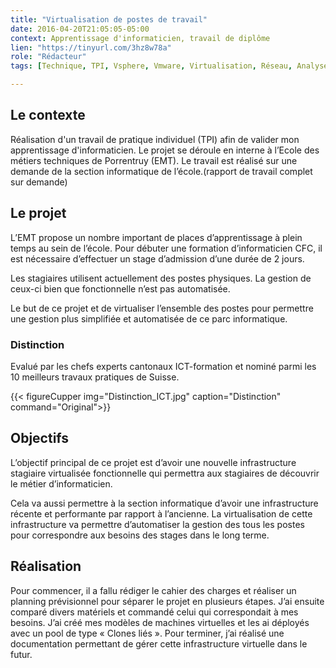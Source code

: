 ```yaml
---
title: "Virtualisation de postes de travail"
date: 2016-04-20T21:05:05-05:00
context: Apprentissage d'informaticien, travail de diplôme
lien: "https://tinyurl.com/3hz8w78a"
role: "Rédacteur"
tags: [Technique, TPI, Vsphere, Vmware, Virtualisation, Réseau, Analyse ]

---
```


## Le contexte

Réalisation d'un travail de pratique individuel (TPI) afin de valider mon apprentissage d'informaticien. 
Le projet se déroule en interne à l’Ecole des métiers techniques de Porrentruy (EMT). Le travail est réalisé sur
une demande de la section informatique de l’école.(rapport de travail complet sur demande)

## Le projet
L’EMT propose un nombre important de places d’apprentissage à plein temps au sein de l’école. Pour
débuter une formation d’informaticien CFC, il est nécessaire d’effectuer un stage d’admission d’une
durée de 2 jours.

Les stagiaires utilisent actuellement des postes physiques. La gestion de ceux-ci bien que fonctionnelle
n’est pas automatisée.

Le but de ce projet et de virtualiser l’ensemble des postes pour permettre une gestion plus simplifiée
et automatisée de ce parc informatique.

### Distinction
Evalué par les chefs experts cantonaux ICT-formation et nominé parmi les 10 meilleurs travaux pratiques de Suisse.

{{< figureCupper
img="Distinction_ICT.jpg" 
caption="Distinction"  
command="Original">}}

## Objectifs
L’objectif principal de ce projet est d’avoir une nouvelle infrastructure stagiaire virtualisée fonctionnelle qui permettra aux stagiaires de découvrir le métier d’informaticien.

Cela va aussi permettre à la section informatique d’avoir une infrastructure récente et performante
par rapport à l’ancienne. La virtualisation de cette infrastructure va permettre d’automatiser la gestion
des tous les postes pour correspondre aux besoins des stages dans le long terme.

## Réalisation
Pour commencer, il a fallu rédiger le cahier des charges et réaliser un planning prévisionnel pour séparer le projet en plusieurs étapes. J’ai ensuite comparé divers matériels et commandé celui qui correspondait à mes besoins. J’ai créé mes modèles de  machines virtuelles et les ai déployés avec un pool de type « Clones liés ». Pour terminer, j’ai réalisé une documentation permettant de gérer cette infrastructure virtuelle dans le futur.